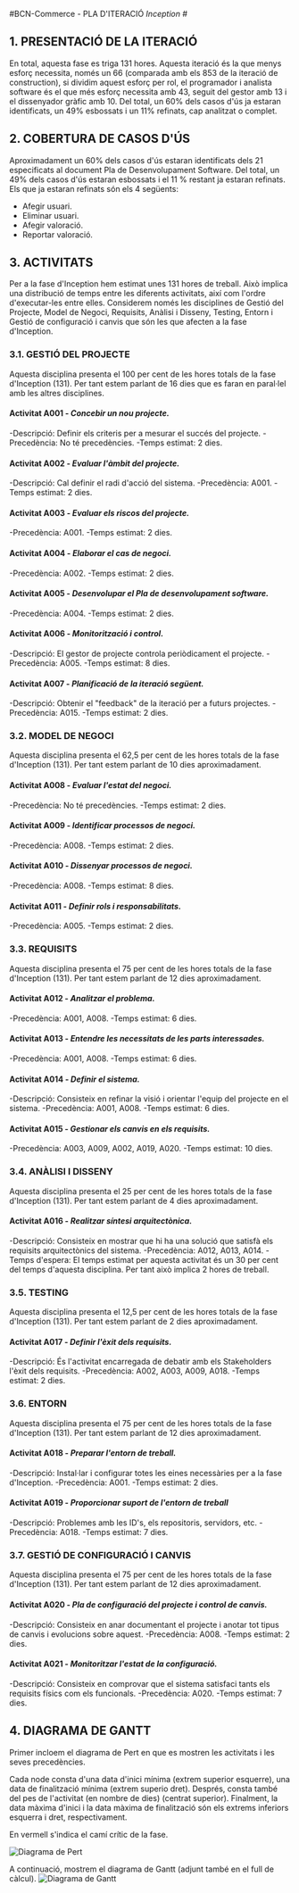 #BCN-Commerce - PLA D'ITERACIÓ *Inception* #
## 1. PRESENTACIÓ DE LA ITERACIÓ ##
En total, aquesta fase es triga 131 hores.
Aquesta iteració és la que menys esforç necessita, només un 66 (comparada amb els 853 de la iteració de construction), si dividim aquest esforç per rol,
el programador i analista software és el que més esforç necessita amb 43, seguit del gestor amb 13 i el dissenyador gràfic amb 10.
Del total, un 60% dels casos d'ús ja estaran identificats, un 49% esbossats i un 11% refinats, cap analitzat o complet.

## 2. COBERTURA DE CASOS D'ÚS ##
Aproximadament un 60% dels casos d'ús estaran identificats dels 21 especificats al document Pla de Desenvolupament Software.
Del total, un 49% dels casos d'ús estaran esbossats i el 11 % restant ja estaran refinats. Els que ja estaran refinats són els 4 següents:
- Afegir usuari.
- Eliminar usuari.
- Afegir valoració.
- Reportar valoració.

## 3. ACTIVITATS ##
Per a la fase d'Inception hem estimat unes 131 hores de treball. Això implica una distribució de temps entre les diferents activitats, així com l'ordre d'executar-les entre elles.
Considerem només les disciplines de Gestió del Projecte, Model de Negoci, Requisits, Anàlisi i Disseny, Testing, Entorn i Gestió de configuració i canvis que són les que afecten a la fase d'Inception.

### 3.1. GESTIÓ DEL PROJECTE
Aquesta disciplina presenta el 100 per cent de les hores totals de la fase d'Inception (131). Per tant estem parlant de 16 dies que es faran en paral·lel amb les altres disciplines.

#### Activitat A001 - *Concebir un nou projecte.*
-Descripció: Definir els criteris per a mesurar el succés del projecte.
-Precedència: No té precedències.
-Temps estimat: 2 dies.

#### Activitat A002 - *Evaluar l'àmbit del projecte.*
-Descripció: Cal definir el radi d'acció del sistema.
-Precedència: A001.
-Temps estimat: 2 dies.

#### Activitat A003 - *Evaluar els riscos del projecte.*
-Precedència: A001.
-Temps estimat: 2 dies.

#### Activitat A004 - *Elaborar el cas de negoci.*
-Precedència: A002.
-Temps estimat: 2 dies.	

#### Activitat A005 - *Desenvolupar el Pla de desenvolupament software.*
-Precedència: A004.
-Temps estimat: 2 dies.

#### Activitat A006 - *Monitorització i control.*
-Descripció: El gestor de projecte controla periòdicament el projecte.
-Precedència: A005.
-Temps estimat: 8 dies.

#### Activitat A007 - *Planificació de la iteració següent.* 
-Descripció: Obtenir el "feedback" de la iteració per a futurs projectes.
-Precedència: A015.
-Temps estimat: 2 dies.

### 3.2. MODEL DE NEGOCI
Aquesta disciplina presenta el 62,5 per cent de les hores totals de la fase d'Inception (131). Per tant estem parlant de 10 dies aproximadament.

#### Activitat A008 - *Evaluar l'estat del negoci.*
-Precedència: No té precedències.
-Temps estimat: 2 dies.

#### Activitat A009 - *Identificar processos de negoci.*
-Precedència: A008.
-Temps estimat: 2 dies.

#### Activitat A010 - *Dissenyar processos de negoci.*
-Precedència: A008.
-Temps estimat: 8 dies.

#### Activitat A011 - *Definir rols i responsabilitats.*
-Precedència: A005.
-Temps estimat: 2 dies.

### 3.3. REQUISITS
Aquesta disciplina presenta el 75 per cent de les hores totals de la fase d'Inception (131). Per tant estem parlant de 12 dies aproximadament.

#### Activitat A012 - *Analitzar el problema.*
-Precedència: A001, A008.
-Temps estimat: 6 dies.

#### Activitat A013 - *Entendre les necessitats de les parts interessades.*
-Precedència: A001, A008.
-Temps estimat: 6 dies.

#### Activitat A014 - *Definir el sistema.* 
-Descripció: Consisteix en refinar la visió i orientar l'equip del projecte en el sistema.
-Precedència: A001, A008.
-Temps estimat: 6 dies.

#### Activitat A015 - *Gestionar els canvis en els requisits.*
-Precedència: A003, A009, A002, A019, A020.
-Temps estimat: 10 dies.

### 3.4. ANÀLISI I DISSENY
Aquesta disciplina presenta el 25 per cent de les hores totals de la fase d'Inception (131). Per tant estem parlant de 4 dies aproximadament.

#### Activitat A016 - *Realitzar síntesi arquitectònica.*
-Descripció: Consisteix en mostrar que hi ha una solució que satisfà els requisits arquitectònics del sistema.
-Precedència: A012, A013, A014.
-Temps d'espera: El temps estimat per aquesta activitat és un 30 per cent del temps d'aquesta disciplina. Per tant això implica 2 hores de treball.

### 3.5. TESTING
Aquesta disciplina presenta el 12,5 per cent de les hores totals de la fase d'Inception (131). Per tant estem parlant de 2 dies aproximadament.

#### Activitat A017 - *Definir l'èxit dels requisits.*
-Descripció: És l'activitat encarregada de debatir amb els Stakeholders l'èxit dels requisits. 
-Precedència: A002, A003, A009, A018.
-Temps estimat: 2 dies.

### 3.6. ENTORN
Aquesta disciplina presenta el 75 per cent de les hores totals de la fase d'Inception (131). Per tant estem parlant de 12 dies aproximadament.

#### Activitat A018 - *Preparar l'entorn de treball.*
-Descripció: Instal·lar i configurar totes les eines necessàries per a la fase d'Inception.
-Precedència: A001.
-Temps estimat: 2 dies.

#### Activitat A019 - *Proporcionar suport de l'entorn de treball*
-Descripció: Problemes amb les ID's, els repositoris, servidors, etc. 
-Precedència: A018.
-Temps estimat: 7 dies.

### 3.7. GESTIÓ DE CONFIGURACIÓ I CANVIS
Aquesta disciplina presenta el 75 per cent de les hores totals de la fase d'Inception (131). Per tant estem parlant de 12 dies aproximadament.

#### Activitat A020 - *Pla de configuració del projecte i control de canvis.*
-Descripció: Consisteix en anar documentant el projecte i anotar tot tipus de canvis i evolucions sobre aquest. 
-Precedència: A008.
-Temps estimat: 2 dies.

#### Activitat A021 - *Monitoritzar l'estat de la configuració.*
-Descripció: Consisteix en comprovar que el sistema satisfaci tants els requisits físics com els funcionals. 
-Precedència: A020.
-Temps estimat: 7 dies.

## 4. DIAGRAMA DE GANTT ##
Primer incloem el diagrama de Pert en que es mostren les activitats i les seves precedències.

Cada node consta d'una data d'inici mínima (extrem superior esquerre), una data de finalització mínima (extrem superio dret). Després, consta també del pes de l'activitat (en nombre de dies) (centrat superior). Finalment, la data màxima d'inici i la data màxima de finalització són els extrems inferiors esquerra i dret, respectivament.

En vermell s'indica el camí crític de la fase.

![Diagrama de Pert](img/DiagramaPert.png)

A continuació, mostrem el diagrama de Gantt (adjunt també en el full de càlcul).
![Diagrama de Gantt](img/DiagramaGantt.png)
